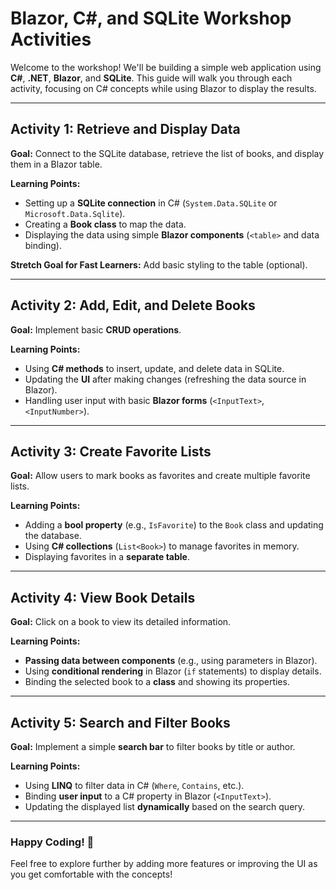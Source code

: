 # Blazor, C#, and SQLite Workshop Activities

Welcome to the workshop! We'll be building a simple web application using **C#**, **.NET**, **Blazor**, and **SQLite**. This guide will walk you through each activity, focusing on C# concepts while using Blazor to display the results.

---

## **Activity 1: Retrieve and Display Data**
**Goal:** Connect to the SQLite database, retrieve the list of books, and display them in a Blazor table.

**Learning Points:**
- Setting up a **SQLite connection** in C# (`System.Data.SQLite` or `Microsoft.Data.Sqlite`).
- Creating a **Book class** to map the data.
- Displaying the data using simple **Blazor components** (`<table>` and data binding).

**Stretch Goal for Fast Learners:** Add basic styling to the table (optional).

---

## **Activity 2: Add, Edit, and Delete Books**
**Goal:** Implement basic **CRUD operations**.

**Learning Points:**
- Using **C# methods** to insert, update, and delete data in SQLite.
- Updating the **UI** after making changes (refreshing the data source in Blazor).
- Handling user input with basic **Blazor forms** (`<InputText>`, `<InputNumber>`).

---

## **Activity 3: Create Favorite Lists**
**Goal:** Allow users to mark books as favorites and create multiple favorite lists.

**Learning Points:**
- Adding a **bool property** (e.g., `IsFavorite`) to the `Book` class and updating the database.
- Using **C# collections** (`List<Book>`) to manage favorites in memory.
- Displaying favorites in a **separate table**.

---

## **Activity 4: View Book Details**
**Goal:** Click on a book to view its detailed information.

**Learning Points:**
- **Passing data between components** (e.g., using parameters in Blazor).
- Using **conditional rendering** in Blazor (`if` statements) to display details.
- Binding the selected book to a **class** and showing its properties.

---

## **Activity 5: Search and Filter Books**
**Goal:** Implement a simple **search bar** to filter books by title or author.

**Learning Points:**
- Using **LINQ** to filter data in C# (`Where`, `Contains`, etc.).
- Binding **user input** to a C# property in Blazor (`<InputText>`).
- Updating the displayed list **dynamically** based on the search query.

---

### **Happy Coding!** 🎉

Feel free to explore further by adding more features or improving the UI as you get comfortable with the concepts!


